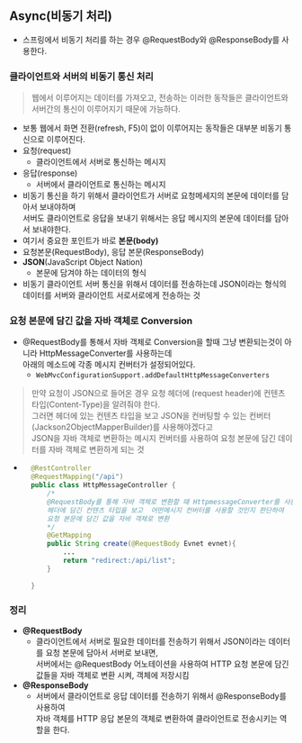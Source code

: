 ## Async(비동기 처리)
- 스프링에서 비동기 처리를 하는 경우 @RequestBody와 @ResponseBody를 사용한다.

### 클라이언트와 서버의 비동기 통신 처리
> 웹에서 이루어지는 데이터를 가져오고, 전송하는 이러한 동작들은 클라이언트와 서버간의 통신이 이루어지기 때문에 가능하다.
- 보통 웹에서 화면 전환(refresh, F5)이 없이 이루어지는 동작들은 대부분 비동기 통신으로 이루어진다.
- 요청(request)
    - 클라이언트에서 서버로 통신하는 메시지
- 응답(response)
    - 서버에서 클라이언트로 통신하는 메시지
- 비동기 통신을 하기 위해서 클라이언트가 서버로 요청메세지의 본문에 데이터를 담아서 보내야하며<br> 서버도 클라이언트로 응답을 보내기 위해서는 응답 메시지의 본문에 데이터를 담아서 보내야한다.
- 여기서 중요한 포인트가 바로 **본문(body)** 
- 요청본문(RequestBody), 응답 본문(ResponseBody)
- **JSON**(JavaScript Object Nation)
    - 본문에 담겨야 하는 데이터의 형식
- 비동기 클라이언트 서버 통신을 위해서 데이터를 전송하는데 JSON이라는 형식의 데이터를 서버와 클라이언트 서로서로에게 전송하는 것
### 요청 본문에 담긴 값을 자바 객체로 Conversion
- @RequestBody를 통해서 자바 객체로 Conversion을 할때 그냥 변환되는것이 아니라 HttpMessageConverter를 사용하는데<br> 아래의 메소드에 각종 메시지 컨버터가 설정되어있다.
    - ```WebMvcConfigurationSupport.addDefaultHttpMessageConverters ```
> 만약 요청이 JSON으로 들어온 경우 요청 헤더에 (request header)에 컨텐츠 타입(Content-Type)을 알려줘야 한다.<br>
그러면 헤더에 있는 컨텐츠 타입을 보고 JSON을 컨버팅할 수 있는 컨버터(Jackson2ObjectMapperBuilder)를 사용해야겠다고 <br>JSON을 자바 객체로 변환하는 메시지 컨버터를 사용하여 요청 본문에 담긴 데이터를 자바 객체로 변환하게 되는 것
- ```java
    @RestController
    @RequestMapping("/api")
    public class HttpMessageController {
        /*
        @RequestBody를 통해 자바 객체로 변환할 때 HttpmessageConverter를 사용하여 
        헤더에 담긴 컨텐츠 타입을 보고  어떤메시지 컨버터를 사용할 것인지 판단하여 
        요청 본문에 담긴 값을 자바 객체로 변환
        */
        @GetMapping
        public String create(@RequestBody Evnet evnet){
            ...
            return "redirect:/api/list";
        }
    
    }
  ```
### 정리
- **@RequestBody**
    - 클라이언트에서 서버로 필요한 데이터를 전송하기 위해서 JSON이라는 데이터를 요청 본문에 담아서 서버로 보내면,<br>서버에서는 @RequestBody 어노테이션을 사용하여 HTTP 요청 본문에 담긴 값들을 자바 객체로 변환 시켜, 객체에 저장시킴
- **@ResponseBody**
    - 서버에서 클라이언트로 응답 데이터를 전송하기 위해서 @ResponseBody를 사용하여 <br> 자바 객체를 HTTP 응답 본문의 객체로 변환하여 클라이언트로 전송시키는 역할을 한다.